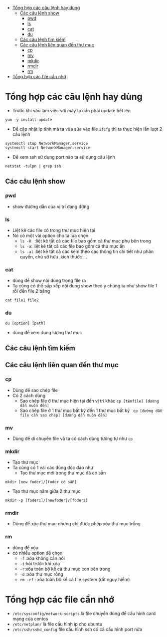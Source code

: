 - [Tổng hợp các câu lệnh hay dùng](#tổng-hợp-các-câu-lệnh-hay-dùng)
  - [Các câu lệnh show](#các-câu-lệnh-show)
    - [pwd](#pwd)
    - [ls](#ls)
    - [cat](#cat)
    - [du](#du)
  - [Các câu lệnh tìm kiếm](#các-câu-lệnh-tìm-kiếm)
  - [Các câu lệnh liên quan đến thư mục](#các-câu-lệnh-liên-quan-đến-thư-mục)
    - [cp](#cp)
    - [mv](#mv)
    - [mkdir](#mkdir)
    - [rmdir](#rmdir)
    - [rm](#rm)
- [Tổng hợp các file cần nhớ](#tổng-hợp-các-file-cần-nhớ)

# Tổng hợp các câu lệnh hay dùng
- Trước khi vào làm việc với máy ta cần phải update hết lên

```
yum -y install update
```
- Để cập nhật ip tĩnh mà ta vừa sửa vào file `ifcfg` thì ta thực hiện lần lượt 2 câu lệnh
```
systemctl stop NetworkManager.service
systemctl start NetworkManager.service
```
- Để xem ssh sử dụng port nào ta sử dụng câu lệnh

```
netstat -tulpn | grep ssh
```
## Các câu lệnh show
### pwd
- show đường dẫn của vị trí đang đứng

### ls
- Liệt kê các file có trong thư mục hiện tại
- Nó có một vài option cho ta lựa chọn:
  - `ls -R ` :liệt kê tất cả các file bao gồm cả thư mục phụ bên trong
  - `ls -a`: liệt kê tất cả các file bao gồm cả thư mục ẩn
  - `ls -al` :liệt kê tất cả các kèm theo các thông tin chi tiết như phân quyền, chủ sở hữu ,kích thước ...
  
### cat
- dùng để show nội dùng trong file ra
- Ta cũng có thể sắp xếp nội dung show theo ý chúng ta như show file 1 rồi đến file 2 bằng

```
cat file1 file2
```

### du
```
du [option] [path]
```
- dùng để xem dung lượng thư mục
## Các câu lệnh tìm kiếm


## Các câu lệnh liên quan đến thư mục
### cp
- Dùng để sao chép file 
- Có 2 cách dùng 
  - Sao chép file ở thư mục hiện tại đến vị trí khác `cp [tênfile] [đường dẫn muốn đến]`
  - Sao chép file ở 1 thư mục bất kỳ đến 1 thư mục bất kỳ ` cp [đường dẫn file cần sao chép] [đường dẫn muốn đến]`

### mv
- Dùng để di chuyển file và ta có cách dùng tương tự như `cp`

### mkdir
- Tạo thư mục
- Ta cũng có 1 vài các dùng độc đáo như
  - Tạo thư mục mới trong thư mục đã có sẵn
 ```
mkdir [new foder]/[foder có sẵn]
```

- Tạo thư mục nằm giữa 2 thư mục

```
mkdir -p [foder1]/[newfoder]/[foder2]
```
### rmdir
- Dùng để xóa thư mục nhưng chỉ được phép xóa thư mục trống

### rm
- dùng để xóa 
- có nhiều option để chọn
  - `-f` :xóa không cần hỏi
  - `-i`:hỏi trước khi xóa
  - `-r`:xóa toàn bộ kể cả thư mục con bên trong
  - `-d` :xóa thư mục rỗng
  - `rm -rf` : xóa toàn bộ kể cả file system (rất nguy hiểm)




# Tổng hợp các file cần nhớ
- `/etc/sysconfig/network-scripts` là file chuyển dùng để cấu hình card mạng của centos
- `/etc/netplan/` là file cấu hình ip cho ubuntu
- `/etc/ssh/sshd_config` file cấu hình ssh có cả cấu hình port nữa